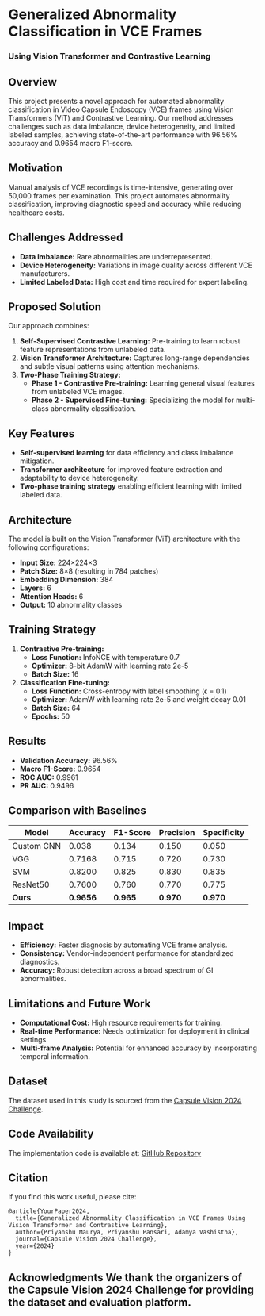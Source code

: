 # Generalized Abnormality Classification in VCE Frames  
### Using Vision Transformer and Contrastive Learning  

## Overview  
This project presents a novel approach for automated abnormality classification in Video Capsule Endoscopy (VCE) frames using Vision Transformers (ViT) and Contrastive Learning. Our method addresses challenges such as data imbalance, device heterogeneity, and limited labeled samples, achieving state-of-the-art performance with 96.56% accuracy and 0.9654 macro F1-score.  

## Motivation  
Manual analysis of VCE recordings is time-intensive, generating over 50,000 frames per examination. This project automates abnormality classification, improving diagnostic speed and accuracy while reducing healthcare costs.  

## Challenges Addressed  
- **Data Imbalance:** Rare abnormalities are underrepresented.  
- **Device Heterogeneity:** Variations in image quality across different VCE manufacturers.  
- **Limited Labeled Data:** High cost and time required for expert labeling.  

## Proposed Solution  
Our approach combines:  
1. **Self-Supervised Contrastive Learning:** Pre-training to learn robust feature representations from unlabeled data.  
2. **Vision Transformer Architecture:** Captures long-range dependencies and subtle visual patterns using attention mechanisms.  
3. **Two-Phase Training Strategy:**  
    - **Phase 1 - Contrastive Pre-training:** Learning general visual features from unlabeled VCE images.  
    - **Phase 2 - Supervised Fine-tuning:** Specializing the model for multi-class abnormality classification.  

## Key Features  
- **Self-supervised learning** for data efficiency and class imbalance mitigation.  
- **Transformer architecture** for improved feature extraction and adaptability to device heterogeneity.  
- **Two-phase training strategy** enabling efficient learning with limited labeled data.  

## Architecture  
The model is built on the Vision Transformer (ViT) architecture with the following configurations:  
- **Input Size:** 224×224×3  
- **Patch Size:** 8×8 (resulting in 784 patches)  
- **Embedding Dimension:** 384  
- **Layers:** 6  
- **Attention Heads:** 6  
- **Output:** 10 abnormality classes  

## Training Strategy  
1. **Contrastive Pre-training:**  
   - **Loss Function:** InfoNCE with temperature 0.7  
   - **Optimizer:** 8-bit AdamW with learning rate 2e-5  
   - **Batch Size:** 16  
2. **Classification Fine-tuning:**  
   - **Loss Function:** Cross-entropy with label smoothing (ϵ = 0.1)  
   - **Optimizer:** AdamW with learning rate 2e-5 and weight decay 0.01  
   - **Batch Size:** 64  
   - **Epochs:** 50  

## Results  
- **Validation Accuracy:** 96.56%  
- **Macro F1-Score:** 0.9654  
- **ROC AUC:** 0.9961  
- **PR AUC:** 0.9496  

## Comparison with Baselines  
| Model       | Accuracy | F1-Score | Precision | Specificity |  
|-------------|----------|----------|-----------|-------------|  
| Custom CNN  | 0.038    | 0.134    | 0.150     | 0.050       |  
| VGG         | 0.7168   | 0.715    | 0.720     | 0.730       |  
| SVM         | 0.8200   | 0.825    | 0.830     | 0.835       |  
| ResNet50    | 0.7600   | 0.760    | 0.770     | 0.775       |  
| **Ours**    | **0.9656** | **0.965** | **0.970** | **0.970**   |  

## Impact  
- **Efficiency:** Faster diagnosis by automating VCE frame analysis.  
- **Consistency:** Vendor-independent performance for standardized diagnostics.  
- **Accuracy:** Robust detection across a broad spectrum of GI abnormalities.  

## Limitations and Future Work  
- **Computational Cost:** High resource requirements for training.  
- **Real-time Performance:** Needs optimization for deployment in clinical settings.  
- **Multi-frame Analysis:** Potential for enhanced accuracy by incorporating temporal information.  

## Dataset  
The dataset used in this study is sourced from the [Capsule Vision 2024 Challenge](https://figshare.com/articles/dataset/Training_and_Validation_Dataset_of_Capsule_Vision_2024_Challenge/26403469).  

## Code Availability  
The implementation code is available at: [GitHub Repository](https://github.com/Priyanshu-5257/cvc-24-submission)  

## Citation  
If you find this work useful, please cite:  
```
@article{YourPaper2024,
  title={Generalized Abnormality Classification in VCE Frames Using Vision Transformer and Contrastive Learning},
  author={Priyanshu Maurya, Priyanshu Pansari, Adamya Vashistha},
  journal={Capsule Vision 2024 Challenge},
  year={2024}
}
```

## Acknowledgments  We thank the organizers of the Capsule Vision 2024 Challenge for providing the dataset and evaluation platform.  
